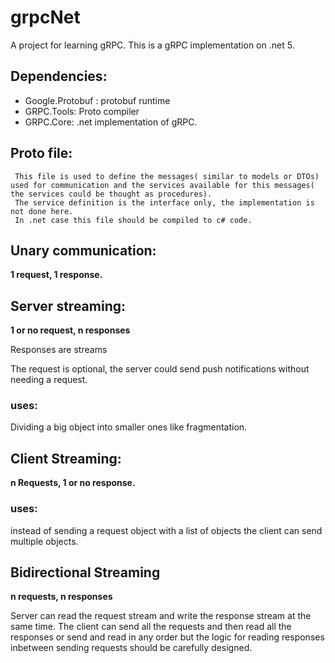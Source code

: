 # grpcNet
 A project for learning gRPC.
 This is a gRPC implementation on .net 5.

## Dependencies:
- Google.Protobuf : protobuf runtime
- GRPC.Tools: Proto compiler
- GRPC.Core: .net implementation of gRPC.
## Proto file:
     This file is used to define the messages( similar to models or DTOs) used for communication and the services available for this messages( the services could be thought as procedures).
     The service definition is the interface only, the implementation is not done here.
     In .net case this file should be compiled to c# code. 

## Unary communication:

 **1 request, 1 response.**

## Server streaming:

 **1 or no request, n responses**

 Responses are streams

 The request is optional, the server could send push notifications without needing a request.
 
### uses:
 Dividing a big object into smaller ones like fragmentation.

## Client Streaming:

**n Requests, 1 or no response.**

### uses:
 instead of sending a request object with a list of objects the client can send multiple objects.

## Bidirectional Streaming

**n requests, n responses**

Server can read the request stream and write the response stream at the same time.
The client can send all the requests and then read all the responses or send and read in any order but the logic for reading responses inbetween sending requests should be carefully designed.
